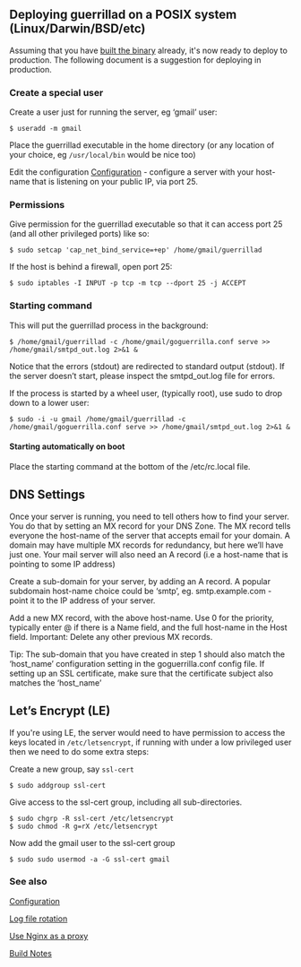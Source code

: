 ## Deploying guerrillad on a POSIX system (Linux/Darwin/BSD/etc)

Assuming that you have [built the binary](https://github.com/phires/go-guerrilla/wiki/Build-Notes) already, it's now ready to deploy to production. The following document is a suggestion for deploying in production.

### Create a special user 

Create a user just for running the server, eg ‘gmail’ user:

`$ useradd -m gmail`

Place the guerrillad executable in the home directory (or any location of your choice, eg `/usr/local/bin` would be nice too)

Edit the configuration [Configuration](https://github.com/phires/go-guerrilla/wiki/Configuration) - configure a server with your host-name that is listening on your public IP, via port 25.

### Permissions

Give permission for the guerrillad executable so that it can access port 25 (and all other privileged ports) like so:

```
$ sudo setcap 'cap_net_bind_service=+ep' /home/gmail/guerrillad
```

If the host is behind a firewall, open port 25:

```
$ sudo iptables -I INPUT -p tcp -m tcp --dport 25 -j ACCEPT
```

### Starting command 

This will put the guerrillad process in the background:

```shell
$ /home/gmail/guerrillad -c /home/gmail/goguerrilla.conf serve >> /home/gmail/smtpd_out.log 2>&1 &
```

Notice that the errors (stdout) are redirected to standard output (stdout). If the server doesn’t start, please inspect the smtpd_out.log file for errors.

If the process is started by a wheel user, (typically root), use sudo to drop down to a lower user:

```shell
$ sudo -i -u gmail /home/gmail/guerrillad -c /home/gmail/goguerrilla.conf serve >> /home/gmail/smtpd_out.log 2>&1 &
```

#### Starting automatically on boot


Place the starting command at the bottom of the /etc/rc.local file.

## DNS Settings


Once your server is running, you need to tell others how to find your server. You do that by setting an MX record for your DNS Zone. The MX record tells everyone the host-name of the server that accepts email for your domain. A domain may have multiple MX records for redundancy, but here we’ll have just one. Your mail server will also need an A record (i.e a host-name that is pointing to some IP address)

Create a sub-domain for your server, by adding an A record. A popular subdomain host-name choice could be ‘smtp’, eg. smtp.example.com - point it to the IP address of your server.

Add a new MX record, with the above host-name. Use 0 for the priority, typically enter @ if there is a Name field, and the full host-name in the Host field. Important: Delete any other previous MX records.

Tip: The sub-domain that you have created in step 1 should also match the ‘host_name’ configuration setting in the goguerrilla.conf config file. If setting up an SSL certificate, make sure that the certificate subject also matches the ‘host_name’

## Let’s Encrypt (LE)

If you're using LE, the server would need to have permission to access the keys located in `/etc/letsencrypt`, if running with under a low privileged user then we need to do some extra steps:

Create a new group, say `ssl-cert`

```
$ sudo addgroup ssl-cert
```

Give access to the ssl-cert group, including all sub-directories. 

```
$ sudo chgrp -R ssl-cert /etc/letsencrypt
$ sudo chmod -R g=rX /etc/letsencrypt
```

Now add the gmail user to the ssl-cert group

```
$ sudo sudo usermod -a -G ssl-cert gmail
```

### See also
[Configuration](https://github.com/phires/go-guerrilla/wiki/Configuration)

[Log file rotation](https://github.com/phires/go-guerrilla/wiki/Automatic-log-file-management-with-logrotate)

[Use Nginx as a proxy](https://github.com/phires/go-guerrilla/wiki/Using-Nginx-as-a-proxy)

[Build Notes](https://github.com/phires/go-guerrilla/wiki/Build-Notes)
